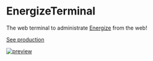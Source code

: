 # EnergizeTerminal
The web terminal to administrate [Energize](https://github.com/Earu/Energize) from the web!

[See production](https://adm.energize.3kv.in)

[![preview](https://cdn.discordapp.com/attachments/305794317543407627/500362036010549248/unknown.png)](https://streamable.com/s/pvk6q/tvqxna)
